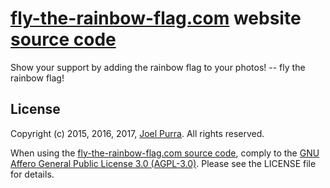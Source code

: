 # [fly-the-rainbow-flag.com](https://fly-the-rainbow-flag.com/) website [source code](https://github.com/joelpurra/fly-the-rainbow-flag.com)

Show your support by adding the rainbow flag to your photos! -- fly the rainbow flag!



## License

Copyright (c) 2015, 2016, 2017, [Joel Purra](https://joelpurra.com/). All rights reserved.

When using the [fly-the-rainbow-flag.com source code](https://github.com/joelpurra/fly-the-rainbow-flag.com), comply to the [GNU Affero General Public License 3.0 (AGPL-3.0)](https://en.wikipedia.org/wiki/Affero_General_Public_License). Please see the LICENSE file for details.
